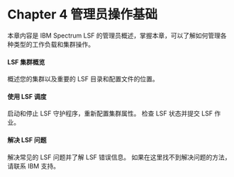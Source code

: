 # Chapter 4 管理员操作基础

本章内容是 IBM Spectrum LSF 的管理员概述，掌握本章，可以了解如何管理各种类型的工作负载和集群操作。

#### LSF 集群概览

概述您的集群以及重要的 LSF 目录和配置文件的位置。

#### 使用 LSF 调度

启动和停止 LSF 守护程序，重新配置集群属性。 检查 LSF 状态并提交 LSF 作业。

#### 解决 LSF 问题

解决常见的 LSF 问题并了解 LSF 错误信息。 如果在这里找不到解决问题的方法，请联系 IBM 支持。

